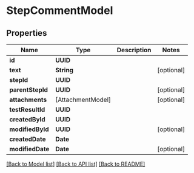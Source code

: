 # StepCommentModel

## Properties
Name | Type | Description | Notes
------------ | ------------- | ------------- | -------------
**id** | **UUID** |  | 
**text** | **String** |  | [optional] 
**stepId** | **UUID** |  | 
**parentStepId** | **UUID** |  | [optional] 
**attachments** | [AttachmentModel] |  | [optional] 
**testResultId** | **UUID** |  | 
**createdById** | **UUID** |  | 
**modifiedById** | **UUID** |  | [optional] 
**createdDate** | **Date** |  | 
**modifiedDate** | **Date** |  | [optional] 

[[Back to Model list]](../README.md#documentation-for-models) [[Back to API list]](../README.md#documentation-for-api-endpoints) [[Back to README]](../README.md)


